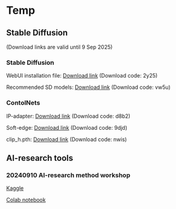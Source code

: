 # Temp


## Stable Diffusion ## 
(Download links are valid until 9 Sep 2025)



### Stable Diffusion ###

WebUI installation file: [Download link](https://pan.baidu.com/s/1Ywt6OGVFFTwGYMCoPmu1aw) (Download code: 2y25)


Recommended SD models: [Download link](https://pan.baidu.com/s/1dOREHCwSiRYzNT5VgcQZnQ) (Download code: vw5u)



### ContolNets ###

IP-adapter: [Download link](https://pan.baidu.com/s/1tiCAna7KHBDxXYPYD21bv) (Download code: d8b2)


Soft-edge: [Download link](https://pan.baidu.com/s/1jq7MpHk0blrGemHx6UZ6fQ) (Download code: 9djd)

clip_h.pth: [Download link](https://pan.baidu.com/s/1Xp9RiwqsROa3gHl1HviZvg) (Download code: nwis)



## AI-research tools ## 

### 20240910 AI-research method workshop ###


[Kaggle](https://www.kaggle.com/code/henrikcheung/20240831-arc409-ai-workshop-h2ipynb)

[Colab notebook](https://colab.research.google.com/drive/1-sxB7YcuEWvzXBD5B4Z7jNqS1-C8TkvJ?usp=sharing)
